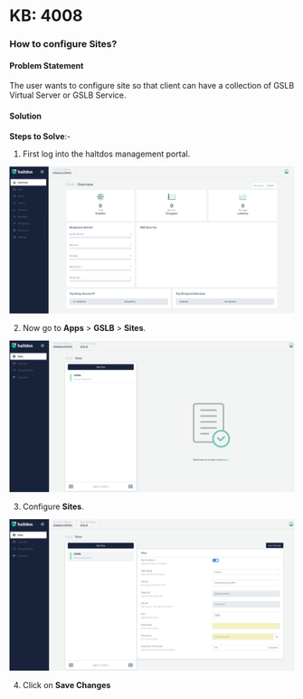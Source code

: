 # KB: 4008

### **How to configure Sites?**  

#### **Problem Statement**

The user wants to configure site so that client can have a collection of GSLB Virtual 
Server or GSLB Service.

#### **Solution**

**Steps to Solve**:-

1. First log into the haltdos management portal.

![kb-4008](/img/gslb/kb/v2/overview_kb_4008_1.png)

2. Now go to **Apps** > **GSLB** > **Sites**. 

![kb-4008](/img/gslb/kb/v2/sites_kb_4008_2.png)

3. Configure **Sites**.

![kb-4008](/img/gslb/kb/v2/sites_kb_4008_3.png)

4. Click on **Save Changes**
